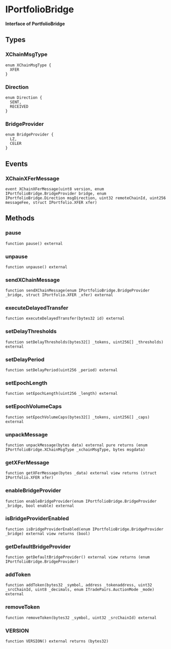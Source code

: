 # IPortfolioBridge

**Interface of PortfolioBridge**



## Types

### XChainMsgType

```solidity
enum XChainMsgType {
  XFER
}
```
### Direction

```solidity
enum Direction {
  SENT,
  RECEIVED
}
```
### BridgeProvider

```solidity
enum BridgeProvider {
  LZ,
  CELER
}
```


## Events

### XChainXFerMessage

```solidity
event XChainXFerMessage(uint8 version, enum IPortfolioBridge.BridgeProvider bridge, enum IPortfolioBridge.Direction msgDirection, uint32 remoteChainId, uint256 messageFee, struct IPortfolio.XFER xfer)
```

## Methods

### pause



```solidity
function pause() external
```


### unpause



```solidity
function unpause() external
```


### sendXChainMessage



```solidity
function sendXChainMessage(enum IPortfolioBridge.BridgeProvider _bridge, struct IPortfolio.XFER _xfer) external
```


### executeDelayedTransfer



```solidity
function executeDelayedTransfer(bytes32 id) external
```


### setDelayThresholds



```solidity
function setDelayThresholds(bytes32[] _tokens, uint256[] _thresholds) external
```


### setDelayPeriod



```solidity
function setDelayPeriod(uint256 _period) external
```


### setEpochLength



```solidity
function setEpochLength(uint256 _length) external
```


### setEpochVolumeCaps



```solidity
function setEpochVolumeCaps(bytes32[] _tokens, uint256[] _caps) external
```


### unpackMessage



```solidity
function unpackMessage(bytes data) external pure returns (enum IPortfolioBridge.XChainMsgType _xchainMsgType, bytes msgdata)
```


### getXFerMessage



```solidity
function getXFerMessage(bytes _data) external view returns (struct IPortfolio.XFER xfer)
```


### enableBridgeProvider



```solidity
function enableBridgeProvider(enum IPortfolioBridge.BridgeProvider _bridge, bool enable) external
```


### isBridgeProviderEnabled



```solidity
function isBridgeProviderEnabled(enum IPortfolioBridge.BridgeProvider _bridge) external view returns (bool)
```


### getDefaultBridgeProvider



```solidity
function getDefaultBridgeProvider() external view returns (enum IPortfolioBridge.BridgeProvider)
```


### addToken



```solidity
function addToken(bytes32 _symbol, address _tokenaddress, uint32 _srcChainId, uint8 _decimals, enum ITradePairs.AuctionMode _mode) external
```


### removeToken



```solidity
function removeToken(bytes32 _symbol, uint32 _srcChainId) external
```


### VERSION



```solidity
function VERSION() external returns (bytes32)
```




